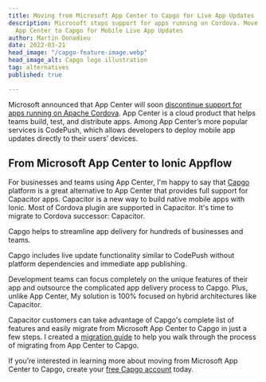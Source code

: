 ```yaml
---
title: Moving from Microsoft App Center to Capgo for Live App Updates
description: Microsoft stops support for apps running on Cordova. Move from Microsoft
  App Center to Capgo for Mobile Live App Updates
author: Martin Donadieu
date: 2022-03-21
head_image: "/capgo-feature-image.webp"
head_image_alt: Capgo logo illustration
tag: alternatives
published: true

---
```

Microsoft announced that App Center will soon [discontinue support for apps running on Apache Cordova](https://devblogs.microsoft.com/appcenter/announcing-apache-cordova-retirement/). App Center is a cloud product that helps teams build, test, and distribute apps. Among App Center’s more popular services is CodePush, which allows developers to deploy mobile app updates directly to their users’ devices.

## From Microsoft App Center to Ionic Appflow

For businesses and teams using App Center, I'm happy to say that [Capgo](https://capgo.app) platform is a great alternative to App Center that provides full support for Capacitor apps. Capacitor is a new way to build native mobile apps with Ionic. Most of Cordova plugin are supported in Capacitor. It's time to migrate to Cordova successor: Capacitor.

Capgo helps to streamline app delivery for hundreds of businesses and teams.

Capgo includes live update functionality similar to CodePush without platform dependencies and immediate app publishing.

Development teams can focus completely on the unique features of their app and outsource the complicated app delivery process to Capgo. Plus, unlike App Center, My solution is 100% focused on hybrid architectures like Capacitor.

Capacitor customers can take advantage of Capgo's complete list of features and easily migrate from Microsoft App Center to Capgo in just a few steps. I created a [migration guide](https://capgo.app/blog/appcenter-migration) to help you walk through the process of migrating from App Center to Capgo.

If you’re interested in learning more about moving from Microsoft App Center to Capgo, create your [free Capgo account](https://web.capgo.app/register) today.